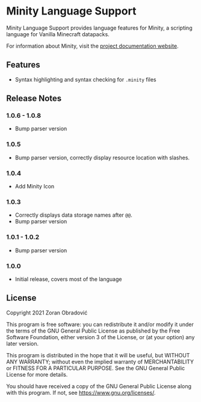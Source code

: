 # Minity Language Support

Minity Language Support provides language features for Minity, a scripting language for Vanilla Minecraft datapacks.

For information about Minity, visit the [project documentation website](https://minity-script.github.io/minity).

## Features

* Syntax highlighting and syntax checking for `.minity` files


## Release Notes


### 1.0.6 - 1.0.8
- Bump parser version

### 1.0.5

- Bump parser version, correctly display resource location with slashes.

### 1.0.4

- Add Minity Icon
  
### 1.0.3

- Correctly displays data storage names after `@@`.
- Bump parser version

### 1.0.1 - 1.0.2

- Bump parser version

### 1.0.0

- Initial release, covers most of the language

## License

Copyright 2021 Zoran Obradović

This program is free software: you can redistribute it and/or modify
it under the terms of the GNU General Public License as published by
the Free Software Foundation, either version 3 of the License, or
(at your option) any later version.

This program is distributed in the hope that it will be useful,
but WITHOUT ANY WARRANTY; without even the implied warranty of
MERCHANTABILITY or FITNESS FOR A PARTICULAR PURPOSE.  See the
GNU General Public License for more details.

You should have received a copy of the GNU General Public License
along with this program.  If not, see <https://www.gnu.org/licenses/>.

